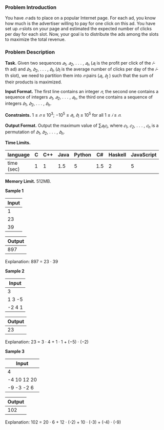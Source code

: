 ### Problem Introduction

You have *𝑛* ads to place on a popular Internet page. For each ad, you know how
much is the advertiser willing to pay for one click on this ad. You have set up *𝑛*
slots on your page and estimated the expected number of clicks per day for each
slot. Now, your goal is to distribute the ads among the slots to maximize the
total revenue.

### Problem Description

**Task.** Given two sequences *𝑎<sub>1</sub>*, *𝑎<sub>2</sub>*, . . . , *𝑎<sub>n</sub>* (*𝑎<sub>i</sub>* is the profit per click of the *𝑖*-th ad) and *𝑏<sub>1</sub>*, 
*𝑏<sub>2</sub>*, . . . , *𝑏<sub>n</sub>* (*𝑏<sub>i</sub>* is
the average number of clicks per day of the *𝑖*-th slot), we need to partition them into *𝑛* pairs (*𝑎<sub>i</sub>*, *𝑏<sub>j</sub>* ) such that the sum of their 
products is maximized.

**Input Format.** The first line contains an integer *𝑛*, the second one contains a sequence of integers
*𝑎<sub>1</sub>*, *𝑎<sub>2</sub>*, . . . , *𝑎<sub>n</sub>*, the third one contains a sequence of integers *𝑏<sub>1</sub>*, *𝑏<sub>2</sub>*, . . . , *𝑏<sub>n</sub>*.

**Constraints.** 1 ≤ *𝑛* ≤ 10<sup>3</sup>; −10<sup>5</sup> ≤ *𝑎<sub>i</sub>*, *𝑏<sub>i</sub>* ≤ 10<sup>5</sup> for all 1 ≤ *𝑖* ≤ *𝑛*.

**Output Format.** Output the maximum value of ∑︀*𝑎<sub>i</sub>𝑐<sub>i</sub>*, where *𝑐<sub>1</sub>*, *𝑐<sub>2</sub>*, . . . , *𝑐<sub>n</sub>* is a permutation of *𝑏<sub>1</sub>*, *𝑏<sub>2</sub>*, . . . , *𝑏<sub>n</sub>*.

**Time Limits.** 

| language | C | C++ | Java | Python | C# | Haskell | JavaScript | Ruby | Scala |
| ------------ | ------------ | ------------ | ------------ | ------------ | ------------ | ------------ | ------------ | ------------ | ------------ |
| time (sec) | 1 | 1 | 1.5 | 5 | 1.5 | 2 | 5 | 5 | 3 |

**Memory Limit.** 512MB.

**Sample 1**

|Input|
|-----|
|1|
|23|
|39|

|Output|
|------|
|897|

Explanation: 897 = 23 · 39

**Sample 2**

|Input|
|-----|
|3|
|1 3 -5|
|-2 4 1|

|Output|
|------|
|23|

Explanation: 23 = 3 · 4 + 1 · 1 + (−5) · (−2)

**Sample 3**

|Input|
|-----|
|4|
|-4 10 12 20|
|-9 -3 -2 6|

|Output|
|------|
|102|

Explanation: 102 = 20 · 6 + 12 · (-2) + 10 · (-3) + (-4) · (-9)
